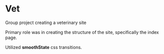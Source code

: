 # Vet
Group project creating a veterinary site

Primary role was in creating the structure of the site, specifically the index page.

Utilized <b>smoothState</b> css transitions.

